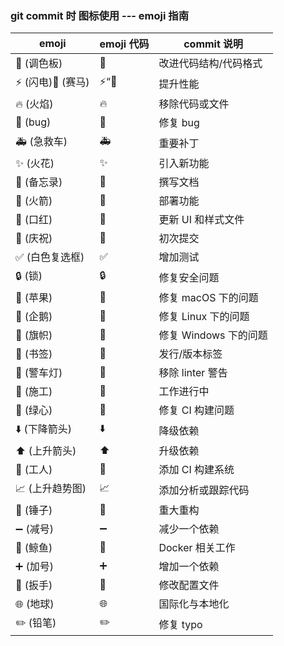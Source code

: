 ### git commit 时 图标使用 --- emoji 指南



| emoji | emoji 代码 | commit 说明 |
| ----- | ---------- | ----------- |
| :art: (调色板) |	:art:	| 改进代码结构/代码格式 |
| :zap: (闪电):racehorse: (赛马) |	:zap:“:racehorse:	| 提升性能 |
| :fire: (火焰) |	:fire:	| 移除代码或文件 |
| :bug: (bug) |	:bug:	| 修复 bug |
| :ambulance: (急救车) |	:ambulance:	| 重要补丁 |
| :sparkles: (火花) |	:sparkles:	| 引入新功能 |
| :memo: (备忘录) |	:memo:	| 撰写文档 |
| :rocket: (火箭) |	:rocket:	| 部署功能 |
| :lipstick: (口红) |	:lipstick:	| 更新 UI 和样式文件 |
| :tada: (庆祝) |	:tada:	| 初次提交 |
| :white_check_mark: (白色复选框) |	:white_check_mark:	| 增加测试 |
| :lock: (锁) |	:lock:	| 修复安全问题 |
| :apple: (苹果) |	:apple:	| 修复 macOS 下的问题 |
| :penguin: (企鹅) |	:penguin:	| 修复 Linux 下的问题 |
| :checkered_flag: (旗帜) |	:checkered_flag:	| 修复 Windows 下的问题 |
| :bookmark: (书签) |	:bookmark:	| 发行/版本标签 |
| :rotating_light: (警车灯) |	:rotating_light:	| 移除 linter 警告 |
| :construction: (施工) |	:construction:	| 工作进行中 |
| :green_heart: (绿心) |	:green_heart:	| 修复 CI 构建问题 |
| :arrow_down: (下降箭头) |	:arrow_down:	| 降级依赖 |
| :arrow_up: (上升箭头) |	:arrow_up:	| 升级依赖 |
| :construction_worker: (工人) |	:construction_worker:	| 添加 CI 构建系统 |
| :chart_with_upwards_trend: (上升趋势图) |	:chart_with_upwards_trend:	| 添加分析或跟踪代码 |
| :hammer: (锤子) |	:hammer:	| 重大重构 |
| :heavy_minus_sign: (减号) |	:heavy_minus_sign:	| 减少一个依赖 |
| :whale: (鲸鱼) |	:whale:	| Docker 相关工作 |
| :heavy_plus_sign: (加号) |	:heavy_plus_sign:	| 增加一个依赖 |
| :wrench: (扳手) |	:wrench:	| 修改配置文件 |
| :globe_with_meridians: (地球) |	:globe_with_meridians:	| 国际化与本地化 |
| :pencil2: (铅笔) |	:pencil2:	| 修复 typo |